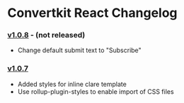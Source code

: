 # Convertkit React Changelog

### [v1.0.8](https://github.com/ConvertKit/convertkit-react/releases/tag/v1.0.8) - (not released)

- Change default submit text to "Subscribe"

### [v1.0.7](https://github.com/ConvertKit/convertkit-react/releases/tag/v1.0.7)

- Added styles for inline clare template
- Use rollup-plugin-styles to enable import of CSS files
